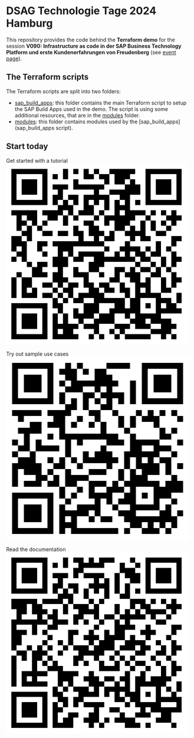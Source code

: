 # DSAG Technologie Tage 2024 Hamburg

This repository provides the code behind the **Terraform demo** for the session **V090: Infrastructure as code in der SAP Business Technology Platform und erste Kundenerfahrungen von Freudenberg** (see [event page](https://dsagtechtage.plazz.net/)).

## The Terraform scripts

The Terraform scripts are split into two folders:

- [sap_build_apps](sap_build_apps): this folder contains the main Terraform script to setup the SAP Build Apps used in the demo. The script is using some additional resources, that are in the [modules](modules) folder.
- [modules](modules): this folder contains modules used by the [sap_build_apps](sap_build_apps script).

## Start today

Get started with a tutorial
![Tutorial at developers.sap.com](pictures/qrcode1.svg)

Try out sample use cases
![Try out sample use cases](pictures/qrcode2.svg)

Read the documentation
![TRead the documentation](pictures/qrcode3.svg)
